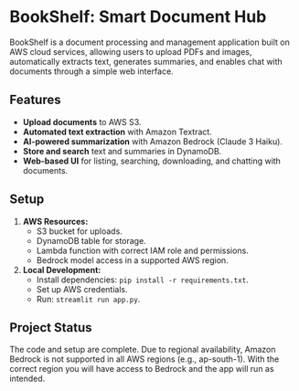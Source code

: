 # BookShelf: Smart Document Hub

BookShelf is a document processing and management application built on AWS cloud services, allowing users to upload PDFs and images, automatically extracts text, generates summaries, and enables chat with documents through a simple web interface.

## Features

- **Upload documents** to AWS S3.
- **Automated text extraction** with Amazon Textract.
- **AI-powered summarization** with Amazon Bedrock (Claude 3 Haiku).
- **Store and search** text and summaries in DynamoDB.
- **Web-based UI** for listing, searching, downloading, and chatting with documents.

## Setup

1. **AWS Resources:**
   - S3 bucket for uploads.
   - DynamoDB table for storage.
   - Lambda function with correct IAM role and permissions.
   - Bedrock model access in a supported AWS region.
2. **Local Development:**
   - Install dependencies: `pip install -r requirements.txt`.
   - Set up AWS credentials.
   - Run: `streamlit run app.py`.

## Project Status

The code and setup are complete. Due to regional availability, Amazon Bedrock is not supported in all AWS regions (e.g., ap-south-1). With the correct region you will have access to Bedrock and the app will run as intended.

